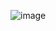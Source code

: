 ![image](https://github.com/Wantedino/hamburgueria-backend/assets/161542337/71421074-1607-4cc6-821a-b59f88a82cc9)
